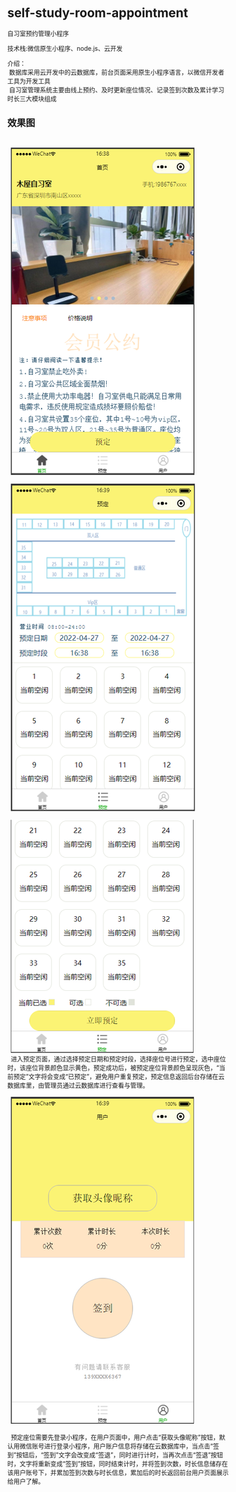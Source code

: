 # self-study-room-appointment
自习室预约管理小程序

技术栈:微信原生小程序、node.js、云开发

介绍：<br>
&nbsp;数据库采用云开发中的云数据库，前台页面采用原生小程序语言，以微信开发者工具为开发工具 <br>
&nbsp;自习室管理系统主要由线上预约、及时更新座位情况、记录签到次数及累计学习时长三大模块组成
## 效果图<br><br>
&nbsp;&nbsp;![首页](https://github.com/ShiJiqing757/self-study-room-appointment/blob/main/%E6%95%88%E6%9E%9C%E5%9B%BE/%E9%A6%96%E9%A1%B5.png?raw=true)
<br><br>
&nbsp;&nbsp;![预定(1)](https://github.com/ShiJiqing757/self-study-room-appointment/blob/main/%E6%95%88%E6%9E%9C%E5%9B%BE/%E9%A2%84%E5%AE%9A(1).png?raw=true)
<br><br>
&nbsp;&nbsp;![预定(2)](https://github.com/ShiJiqing757/self-study-room-appointment/blob/main/%E6%95%88%E6%9E%9C%E5%9B%BE/%E9%A2%84%E5%AE%9A(2).png?raw=true)
<br>
&nbsp;&nbsp;进入预定页面，通过选择预定日期和预定时段，选择座位号进行预定，选中座位时，该座位背景颜色显示黄色，预定成功后，被预定座位背景颜色呈现灰色，“当前预定”文字将会变成“已预定”，避免用户重复预定，预定信息返回后台存储在云数据库里，由管理员通过云数据库进行查看与管理。
<br><br>
&nbsp;&nbsp;![用户](https://github.com/ShiJiqing757/self-study-room-appointment/blob/main/%E6%95%88%E6%9E%9C%E5%9B%BE/%E7%94%A8%E6%88%B7.png?raw=true)
<br><br>
&nbsp;&nbsp;预定座位需要先登录小程序，在用户页面中，用户点击“获取头像昵称”按钮，默认用微信账号进行登录小程序，用户账户信息将存储在云数据库中，当点击“签到”按钮后，“签到”文字会改变成“签退”，同时进行计时，当再次点击“签退”按钮时，文字将重新变成“签到”按钮，同时结束计时，并将签到次数，时长信息储存在该用户账号下，并累加签到次数与时长信息，累加后的时长返回前台用户页面展示给用户了解。